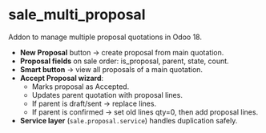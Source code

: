 # sale_multi_proposal

Addon to manage multiple proposal quotations in Odoo 18.

- **New Proposal** button → create proposal from main quotation.
- **Proposal fields** on sale order: is_proposal, parent, state, count.
- **Smart button** → view all proposals of a main quotation.
- **Accept Proposal wizard**:
  - Marks proposal as Accepted.
  - Updates parent quotation with proposal lines.
  - If parent is draft/sent → replace lines.
  - If parent is confirmed → set old lines qty=0, then add proposal lines.
- **Service layer** (`sale.proposal.service`) handles duplication safely.